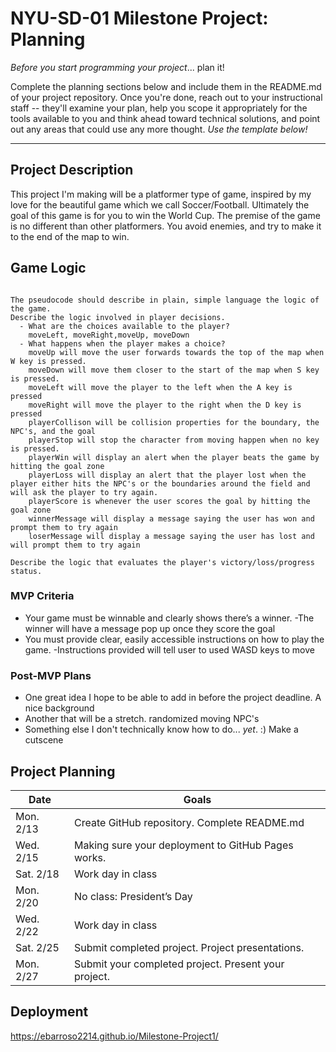 # NYU-SD-01 Milestone Project: Planning

_Before you start programming your project_... plan it!

Complete the planning sections below and include them in the README.md of your project repository. Once you're done, reach out to your instructional staff -- they'll examine your plan, help you scope it appropriately for the tools available to you and think ahead toward technical solutions, and point out any areas that could use any more thought. _Use the template below!_

---

## Project Description

This project I'm making will be a platformer type of game, inspired by my love for the beautiful game which we call Soccer/Football. Ultimately the goal of this game is for you to win the World Cup. The premise of the game is no different than other platformers. You avoid enemies, and try to make it to the end of the map to win.

## Game Logic

```

The pseudocode should describe in plain, simple language the logic of the game.
Describe the logic involved in player decisions.
  - What are the choices available to the player?
    moveLeft, moveRight,moveUp, moveDown
  - What happens when the player makes a choice?
    moveUp will move the user forwards towards the top of the map when W key is pressed.
    moveDown will move them closer to the start of the map when S key is pressed.
    moveLeft will move the player to the left when the A key is pressed
    moveRight will move the player to the right when the D key is pressed
    playerCollison will be collision properties for the boundary, the NPC's, and the goal
    playerStop will stop the character from moving happen when no key is pressed.
    playerWin will display an alert when the player beats the game by hitting the goal zone
    playerLoss will display an alert that the player lost when the player either hits the NPC's or the boundaries around the field and will ask the player to try again.
    playerScore is whenever the user scores the goal by hitting the goal zone
    winnerMessage will display a message saying the user has won and prompt them to try again
    loserMessage will display a message saying the user has lost and will prompt them to try again

Describe the logic that evaluates the player's victory/loss/progress status.
```


### MVP Criteria

- Your game must be winnable and clearly shows there’s a winner.
  -The winner will have a message pop up once they score the goal
- You must provide clear, easily accessible instructions on how to play the game.
  -Instructions provided will tell user to used WASD keys to move


### Post-MVP Plans

- One great idea I hope to be able to add in before the project deadline.
    A nice background
- Another that will be a stretch.
    randomized moving NPC's
- Something else I don't technically know how to do... _yet_. :)
    Make a cutscene

## Project Planning


|Date| Goals|
|----| -----|
| Mon. 2/13 | Create GitHub repository. Complete README.md |
| Wed. 2/15 | Making sure your deployment to GitHub Pages works. |
| Sat. 2/18 | Work day in class |
| Mon. 2/20 | No class: President’s Day |
| Wed. 2/22 | Work day in class  |
| Sat. 2/25 | Submit completed project. Project presentations. |
| Mon. 2/27 | Submit your completed project. Present your project. |


## Deployment 
https://ebarroso2214.github.io/Milestone-Project1/